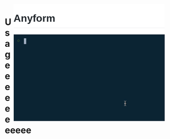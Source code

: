 <img src="/packages/config/readme_resources/header2.png" align="right" height="95px">

<img src="/packages/config/readme_resources/demo1.gif" align="right" width="476px">

# Usageeeeeeeeeee

